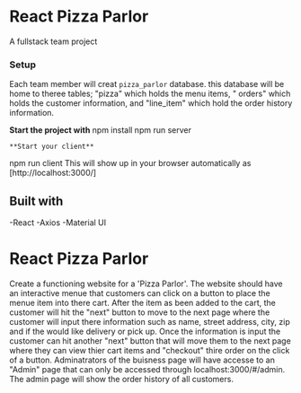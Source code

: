 # React Pizza Parlor
 A fullstack team project
### Setup

Each team member will creat `pizza_parlor` database. this database will be home to theree tables; "pizza" which holds the menu items, " orders" which holds the customer information, and "line_item" which hold the order history information. 

**Start the project with**
npm install
npm run server
```
**Start your client**
```
npm run client
This will show up in your browser automatically as  [http://localhost:3000/]

## Built with 
-React
-Axios
-Material UI


# React Pizza Parlor

Create a functioning website for a 'Pizza Parlor'. The website should have an interactive menue that customers can click on a button to place the menue item into there cart. After the item as been added to the cart, the customer will hit the "next" button to move to the next page where the customer will input there information such as name, street address, city, zip and if the would like delivery or pick up. Once the information is input the customer can hit another "next" button that will move them to the next page where they can view thier cart items and "checkout" thire order on the click of a button. Adminatrators of the buisness page will have accesse to an "Admin" page that can only be accessed through localhost:3000/#/admin. The admin page will show the order history of all customers.

``` 
